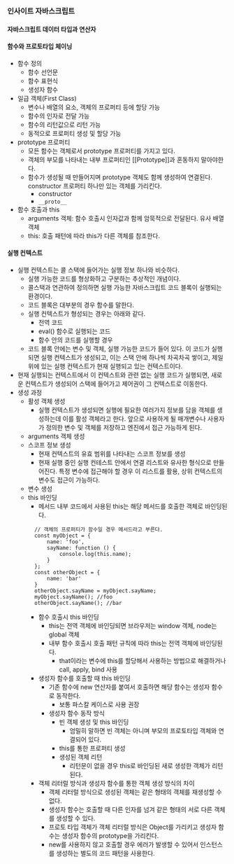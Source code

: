 ### 인사이트 자바스크립트
#### 자바스크립트 데이터 타입과 연산자
#### 함수와 프로토타입 체이닝
- 함수 정의
  - 함수 선언문
  - 함수 표현식
  - 생성자 함수
- 일급 객체(First Class)
  - 변수나 배열의 요소, 객체의 프로퍼티 등에 할당 가능
  - 함수의 인자로 전달 가능
  - 함수의 리턴값으로 리턴 가능
  - 동적으로 프로퍼티 생성 및 할당 가능
- prototype 프로퍼티
  - 모든 함수는 객체로서 prototype 프로퍼티를 가지고 있다.
  - 객체의 부모를 나타내는 내부 프로퍼티인 [[Prototype]]과 혼동하지 말아야한다.
  - 함수가 생성될 때 만들어지며 prototype 객체도 함께 생성하여 연결된다. constructor 프로퍼티 하나만 있는 객체를 가리킨다. 
    - constructor
    - `__proto__`
- 함수 호출과 this
  - arguments 객체: 함수 호출시 인자값과 함께 암묵적으로 전달된다. 유사 배열 객체
  - this: 호출 패턴에 따라 this가 다른 객체를 참조한다.
#### 실행 컨텍스트
- 실행 컨텍스트는 콜 스택에 들어가는 실행 정보 하나와 비슷하다.
    - 실행 가능한 코드를 형상화하고 구분하는 추상적인 개념이다.
    - 콜스택과 연관하여 정의하면 실행 가능한 자바스크립트 코드 블록이 실행되는 환경이다.
    - 코드 블록은 대부분의 경우 함수를 말한다.
    - 실행 컨텍스트가 형성되는 경우는 아래와 같다.
        - 전역 코드
        - eval() 함수로 실행되는 코드
        - 함수 안의 코드를 실행할 경우
    - 코드 블록 안에는 변수 및 객체, 실행 가능한 코드가 들어 있다. 이 코드가 실행되면 실행 컨텍스트가 생성되고, 이는 스택 안에 하나씩 차곡차곡 쌓이고, 제일 위에 있는 실행 컨텍스트가 현재 실행되고 있는 컨텍스트이다.
- 현재 실행되는 컨텍스트에서 이 컨텍스트와 관련 없는 실행 코드가 실행되면, 새로운 컨텍스트가 생성되어 스택에 들어가고 제어권이 그 컨텍스트로 이동한다.
- 생성 과정
    - 활성 객체 생성
        - 실행 컨텍스트가 생성되면 실행에 필요한 여러가지 정보를 담을 객체를 생성하는데 이를 활성 객체라고 한다. 앞으로 사용하게 될 매개변수나 사용자가 정의한 변수 및 객체를 저장하고 엔진에서 접근 가능하게 된다.
    - arguments 객체 생성
    - 스코프 정보 생성
        - 현재 컨텍스트의 유효 범위를 나타내는 스코프 정보를 생성
        - 현재 실행 중인 실행 컨테스트 안에서 연결 리스트와 유사한 형식으로 만들어진다. 특정 변수에 접근해야 할 경우 이 리스트를 활용, 상위 컨텍스트의 변수도 접근이 가능하다.
    - 변수 생성
    - this 바인딩
        - 메서드 내부 코드에서 사용된 this는 해당 메서드를 호출한 객체로 바인딩된다.
        ```
          // 객체의 프로퍼티가 함수일 경우 메서드라고 부른다.
          const myObject = {
              name: 'foo',
              sayName: function () {
                  console.log(this.name);
              }
          };
          const otherObject = {
              name: 'bar'
          }
          otherObject.sayName = myObject.sayName;
          myObject.sayName(); //foo
          otherObject.sayName(); //bar
        ```
        - 함수 호출시 this 바인딩
          - this는 전역 객체에 바인딩되면 브라우저는 window 객체, node는 global 객체
          - 내부 함수 호출시 호출 패턴 규칙에 따라 this는 전역 객체에 바인딩된다.
            - that이라는 변수에 this를 할당해서 사용하는 방법으로 해결하거나 call, apply, bind 사용
        - 생성자 함수를 호출할 때 this 바인딩
          - 기존 함수에 new 연산자를 붙여서 호출하면 해당 함수는 생성자 함수로 동작한다.
            - 보통 파스칼 케이스로 사용 권장
          - 생성자 함수 동작 방식
            - 빈 객체 생성 및 this 바인딩
              - 엄밀히 말하면 빈 객체는 아니며 부모의 프로토타입 객체와 연결되어 있다.
            - this를 통한 프로퍼티 생성
            - 생성된 객체 리턴
              - 리턴문이 없을 경우 this로 바인딩된 새로 생성한 객체가 리턴된다.
        - 객체 리터럴 방식과 생성자 함수를 통한 객체 생성 방식의 차이
          - 객체 리터럴 방식으로 생성된 객체는 같은 형태의 객체를 재생성할 수 없다.
          - 생성자 함수는 호출할 때 다른 인자를 넘겨 같은 형태의 서로 다른 객체를 생성할 수 있다.
          - 프로토 타입 객체가 객체 리터럴 방식은 Object를 가리키고 생성자 함수는 생성자 함수의 prototype을 가리킨다.
          - new를 사용하지 않고 호출할 경우 에러가 발생할 수 있어서 인스턴스를 생성하는 별도의 코드 패턴을 사용한다.

